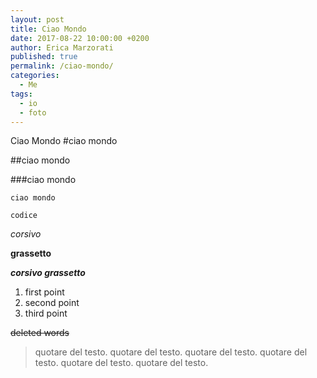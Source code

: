 ```yaml
---
layout: post
title: Ciao Mondo
date: 2017-08-22 10:00:00 +0200
author: Erica Marzorati
published: true
permalink: /ciao-mondo/
categories:
  - Me
tags:
  - io
  - foto
---
```

Ciao Mondo
#ciao mondo   

##ciao mondo   

###ciao mondo   

<code>ciao mondo</code>   

```
codice
```

*corsivo*   

**grassetto**   

***corsivo grassetto***   

1. first point
2. second point
3. third point   



<del>deleted words</del>
> quotare del testo. 
> quotare del testo. 
> quotare del testo. 
> quotare del testo. 
> quotare del testo. 
> quotare del testo. 